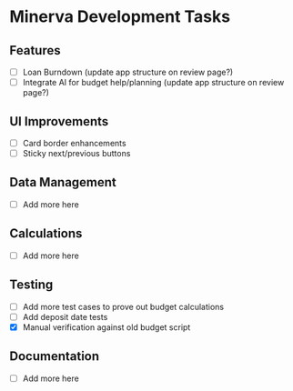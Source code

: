 # Minerva Development Tasks

## Features
- [ ] Loan Burndown (update app structure on review page?)
- [ ] Integrate AI for budget help/planning (update app structure on review page?)

## UI Improvements
- [ ] Card border enhancements
- [ ] Sticky next/previous buttons

## Data Management
- [ ] Add more here

## Calculations
- [ ] Add more here

## Testing
- [ ] Add more test cases to prove out budget calculations
- [ ] Add deposit date tests
- [X] Manual verification against old budget script

## Documentation
- [ ] Add more here
